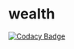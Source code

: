 # wealth

[![Codacy Badge](https://api.codacy.com/project/badge/Grade/ebb16246ce3b42fcae16153c9024020f)](https://www.codacy.com/manual/namnd86/wealth?utm_source=github.com&amp;utm_medium=referral&amp;utm_content=namnd/wealth&amp;utm_campaign=Badge_Grade)
